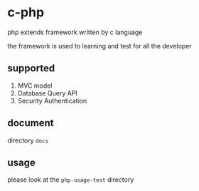 # c-php
php extends framework written by c language

the framework is used to learning and test for all the developer

## supported
1. MVC model
2. Database Query API
3. Security Authentication

## document
directory `docs`

## usage
please look at the `php-usage-test` directory
